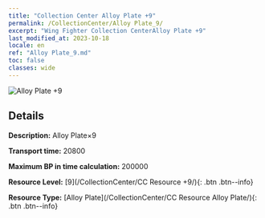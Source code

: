 ```yaml
---
title: "Collection Center Alloy Plate +9"
permalink: /CollectionCenter/Alloy Plate_9/
excerpt: "Wing Fighter Collection CenterAlloy Plate +9"
last_modified_at: 2023-10-18
locale: en
ref: "Alloy Plate_9.md"
toc: false
classes: wide
---
```



![Alloy Plate +9](/images/cc/CC_Alloy_Plate_6.png)

## Details

  **Description:** Alloy Plate×9

  **Transport time:** 20800

  **Maximum BP in time calculation:** 200000

  **Resource Level:** [9](/CollectionCenter/CC Resource +9/){: .btn .btn--info}

  **Resource Type:** [Alloy Plate](/CollectionCenter/CC Resource Alloy Plate/){: .btn .btn--info}

